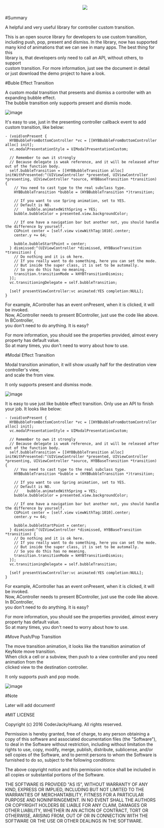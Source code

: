 

&nbsp;&nbsp;&nbsp;&nbsp;&nbsp;&nbsp;&nbsp;&nbsp;&nbsp;&nbsp;&nbsp;&nbsp;&nbsp;&nbsp;&nbsp;&nbsp;&nbsp;&nbsp;&nbsp;&nbsp;&nbsp;&nbsp;&nbsp;&nbsp;&nbsp;&nbsp;&nbsp;&nbsp;&nbsp;&nbsp;&nbsp;&nbsp;&nbsp;&nbsp;&nbsp;&nbsp;&nbsp;&nbsp;&nbsp;&nbsp;&nbsp;&nbsp;&nbsp;&nbsp;&nbsp;&nbsp;&nbsp;&nbsp;&nbsp;&nbsp;&nbsp;&nbsp;&nbsp;&nbsp;&nbsp;&nbsp;&nbsp;&nbsp;&nbsp;&nbsp;&nbsp;&nbsp;&nbsp;&nbsp;<img src="https://github.com/CoderJackyHuang/HYBControllerTransitions/blob/master/logo.png" style="text-align: center; margin: 0 auto;">

#Summary

A helpful and very useful library for controller custom transition.

This is an open source library for developers to use custom transition,   
including push, pop, present and dismiss. In the library, now has supported  
many kind of animations that we can see in many apps. The best thing for this  
library is, that developers only need to call an API, without others, to support  
custom transition. For more information, just see the document in detail  
or just download the demo project to have a look.

#Buble Effect Transition

A custom modal transition that presents and dismiss a controller with an expanding bubble effect.  
The bubble transition only supports present and dismiis mode.

![image](https://github.com/CoderJackyHuang/HYBControllerTransitions/blob/master/bubble.gif)


It's easy to use, just in the presenting controller callback event to add custom transition, like below:

```
- (void)onPresent {
  HYBBubbleFromBottomController *vc = [[HYBBubbleFromBottomController alloc] init];
  vc.modalPresentationStyle = UIModalPresentationCustom;
  
  // Remember to own it strongly
  // Because delegate is weak reference, and it will be released after out of the function body.
  self.bubbleTransition = [[HYBBubbleTransition alloc] initWithPresented:^(UIViewController *presented, UIViewController *presenting, UIViewController *source, HYBBaseTransition *transition) {
    // You need to cast type to the real subclass type.
    HYBBubbleTransition *bubble = (HYBBubbleTransition *)transition;
   
    // If you want to use Spring animation, set to YES.
    // Default is NO.
    //    bubble.animatedWithSpring = YES;
    bubble.bubbleColor = presented.view.backgroundColor;
    
    // If one have a navigation bar but another not, you should handle the difference by yourself.
    CGPoint center = [self.view viewWithTag:1010].center;
    center.y += 64;
    
    bubble.bubbleStartPoint = center;
  } dismissed:^(UIViewController *dismissed, HYBBaseTransition *transition) {
    // Do nothing and it is ok here.
    // If you really want to do something, here you can set the mode.
    // But inside the super class, it is set to be automally.
    // So you do this has no meaning.
    transition.transitionMode = kHYBTransitionDismiss;
  }];
  vc.transitioningDelegate = self.bubbleTransition;
  
  [self presentViewController:vc animated:YES completion:NULL];
}
```

For example, AController has an event onPresent, when it is clicked, it will be invoked.   
Now, AController needs to present BController, just use the code like above. In BController,  
you don't need to do anything. It is easy?

For more information, you should see the properties provided, almost every property has default value.  
So at many times, you don't need to worry about how to use.

#Modal Effect Transition

Modal transition animation, it will show usually half for the destination view controller's view,  
and scale the from view.

It only supports present and dismiss mode.

![image](https://github.com/CoderJackyHuang/HYBControllerTransitions/blob/master/modal.gif)

It is easy to use just like bubble effect transition. Only use an API to finish your job. It looks like below:  

```
- (void)onPresent {
  HYBBubbleFromBottomController *vc = [[HYBBubbleFromBottomController alloc] init];
  vc.modalPresentationStyle = UIModalPresentationCustom;
  
  // Remember to own it strongly
  // Because delegate is weak reference, and it will be released after out of the function body.
  self.bubbleTransition = [[HYBBubbleTransition alloc] initWithPresented:^(UIViewController *presented, UIViewController *presenting, UIViewController *source, HYBBaseTransition *transition) {
    // You need to cast type to the real subclass type.
    HYBBubbleTransition *bubble = (HYBBubbleTransition *)transition;
   
    // If you want to use Spring animation, set to YES.
    // Default is NO.
    //    bubble.animatedWithSpring = YES;
    bubble.bubbleColor = presented.view.backgroundColor;
    
    // If one have a navigation bar but another not, you should handle the difference by yourself.
    CGPoint center = [self.view viewWithTag:1010].center;
    center.y += 64;
    
    bubble.bubbleStartPoint = center;
  } dismissed:^(UIViewController *dismissed, HYBBaseTransition *transition) {
    // Do nothing and it is ok here.
    // If you really want to do something, here you can set the mode.
    // But inside the super class, it is set to be automally.
    // So you do this has no meaning.
    transition.transitionMode = kHYBTransitionDismiss;
  }];
  vc.transitioningDelegate = self.bubbleTransition;
  
  [self presentViewController:vc animated:YES completion:NULL];
}
```
For example, AController has an event onPresent, when it is clicked, it will be invoked.   
Now, AController needs to present BController, just use the code like above. In BController,  
you don't need to do anything. It is easy?

For more information, you should see the properties provided, almost every property has default value.  
So at many times, you don't need to worry about how to use.

#Move Push/Pop Transition

The move transition animation, it looks like the transition animation of KeyNote move transition.  
When click a cell or a subview, then push to a view controller and you need  animation from the   
clicked view to the destination controller.  

It only supports push and pop mode.

![image](https://github.com/CoderJackyHuang/HYBControllerTransitions/blob/master/move.gif)

#Note

Later will add document!

#MIT LICENSE

Copyright (c) 2016 CoderJackyHuang. All rights reserved.

Permission is hereby granted, free of charge, to any person obtaining a
copy of this software and associated documentation files (the "Software"),
to deal in the Software without restriction, including
without limitation the rights to use, copy, modify, merge, publish,
distribute, sublicense, and/or sell copies of the Software, and to
permit persons to whom the Software is furnished to do so, subject to
the following conditions:

The above copyright notice and this permission notice shall be included
in all copies or substantial portions of the Software.

THE SOFTWARE IS PROVIDED "AS IS", WITHOUT WARRANTY OF ANY KIND, EXPRESS
OR IMPLIED, INCLUDING BUT NOT LIMITED TO THE WARRANTIES OF
MERCHANTABILITY, FITNESS FOR A PARTICULAR PURPOSE AND NONINFRINGEMENT.
IN NO EVENT SHALL THE AUTHORS OR COPYRIGHT HOLDERS BE LIABLE FOR ANY
CLAIM, DAMAGES OR OTHER LIABILITY, WHETHER IN AN ACTION OF CONTRACT,
TORT OR OTHERWISE, ARISING FROM, OUT OF OR IN CONNECTION WITH THE
SOFTWARE OR THE USE OR OTHER DEALINGS IN THE SOFTWARE.
